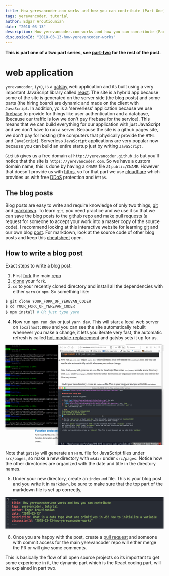 ```yaml
---
title: How yerevancoder.com works and how you can contribute (Part One)
tags: yerevancoder, tutorial
author: Edgar Aroutiounian
date: "2018-03-13"
description: How yerevancoder.com works and how you can contribute (Part One)
discussionId: "2018-03-13-how-yerevancoder-works"
---
```


**This is part one of a two part series, see
[part-two](../2018-04-05-how-yerevan-coder-works-part-two) for the rest of the post.**

# web application

`yerevancoder`, (yc), is a [gatsby](https://www.gatsbyjs.org/) web application and its built using a
very important JavaScript library called [react](https://reactjs.org/). The site is a hybrid app
because some of the site is generated on the server side (the blog posts) and some parts (the hiring
board) are dynamic and made on the client with `JavaScript`. In addition, yc is a 'serverless' application
because we use [firebase](https://firebase.google.com/) to provide for things like user
authentication and a database, (because our traffic is low we don't pay firebase for the
service). This means that we can build everything for our application with just JavaScript and we
don't have to run a server. Because the site is a github pages site, we don't pay for hosting (the
computers that physically provide the `HTML` and `JavaScript`). Serverless `JavaScript` applications
are very popular now because you can build an entire startup just by writing `JavaScript`.

`GitHub` gives us a free domain at `http://yerevancoder.github.io` but you'll notice that the site
is `https://yerevancoder.com`. So we have a custom domain name, this is done by having a `CNAME`
file at `public/CNAME`. However that doesn't provide us with
[https](https://en.wikipedia.org/wiki/HTTPS), so for that part we use
[cloudflare](https://www.cloudflare.com/) which provides us with free
[DDoS](https://en.wikipedia.org/wiki/Denial-of-service_attack) protection and `https`.

## The blog posts

Blog posts are easy to write and require knowledge of only two things, [git](https://git-scm.com/)
and [markdown](https://en.wikipedia.org/wiki/Markdown). To learn `git`, you need practice and we use
it so that we can save the blog posts to the github repo and make pull requests (a request for
someone to accept your work into a master copy of the source code). I recommend looking at this
interactive website for learning [git](https://learngitbranching.js.org/) and our own blog
[post](https://yerevancoder.com/2018-02-18-git-and-github/). For markdown, look at the source code
of other blog posts and keep this
[cheatsheet](https://github.com/adam-p/markdown-here/wiki/Markdown-Cheatsheet) open.

## How to write a blog post

Exact steps to write a blog post:

1.  First [fork](https://help.github.com/articles/fork-a-repo/) the main
    [repo](https://github.com/yerevancoder/yerevancoder.github.io)
2.  [clone](https://git-scm.com/book/en/v2/Git-Basics-Getting-a-Git-Repository) your `fork`.
3.  `cd` to your recently cloned directory and install all the dependencies with either `yarn` or
    `npm`. So something like:

```bash
$ git clone YOUR_FORK_OF_YEREVAN_CODER
$ cd YOUR_FORK_OF_YEREVAN_CODER
$ npm install # OR just type yarn
```

4.  Now run `npm run dev` or just `yarn dev`. This will start a local web server on `localhost:8000`
    and you can see the site automatically rebuilt whenever you make a change, it lets you iterate
    very fast, the automatic refresh is called
    [hot-module-replacement](https://webpack.js.org/concepts/hot-module-replacement/) and gatsby sets
    it up for us.

![](./hmr-refresh-is-awesome.gif)

Note that `gatsby` will generate an `HTML` file for JavaScript files under `src/pages`, so make a
new directory with `mkdir` under `src/pages`. Notice how the other directories are organized with
the date and title in the directory names.

5.  Under your new directory, create an `index.md` file. This is your blog post and you write it in
    `markdown`, be sure to make sure that the top part of the markdown file is set up correctly,

![](./meta-data.png)

6.  Once you are happy with the post, create a [pull
    request](https://help.github.com/articles/about-pull-requests/) and someone with commit access
    for the main yerevancoder repo will either merge the PR or will give some comments.

This is basically the flow of all open source projects so its important to get some experience in
it, the dynamic part which is the React coding part, will be explained in part two.

